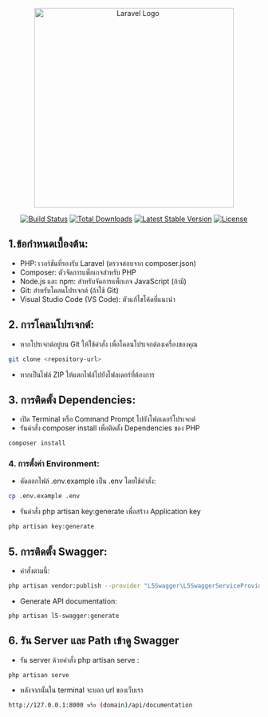<p align="center"><a href="https://laravel.com" target="_blank"><img src="https://raw.githubusercontent.com/laravel/art/master/logo-lockup/5%20SVG/2%20CMYK/1%20Full%20Color/laravel-logolockup-cmyk-red.svg" width="400" alt="Laravel Logo"></a></p>

<p align="center">
<a href="https://github.com/laravel/framework/actions"><img src="https://github.com/laravel/framework/workflows/tests/badge.svg" alt="Build Status"></a>
<a href="https://packagist.org/packages/laravel/framework"><img src="https://img.shields.io/packagist/dt/laravel/framework" alt="Total Downloads"></a>
<a href="https://packagist.org/packages/laravel/framework"><img src="https://img.shields.io/packagist/v/laravel/framework" alt="Latest Stable Version"></a>
<a href="https://packagist.org/packages/laravel/framework"><img src="https://img.shields.io/packagist/l/laravel/framework" alt="License"></a>
</p>

## 1.ข้อกำหนดเบื้องต้น:

- PHP: เวอร์ชันที่รองรับ Laravel (ตรวจสอบจาก composer.json)
- Composer: ตัวจัดการแพ็กเกจสำหรับ PHP
- Node.js และ npm: สำหรับจัดการแพ็กเกจ JavaScript (ถ้ามี)
- Git: สำหรับโคลนโปรเจกต์ (ถ้าใช้ Git)
- Visual Studio Code (VS Code): ตัวแก้ไขโค้ดที่แนะนำ

## 2. การโคลนโปรเจกต์:

- หากโปรเจกต์อยู่บน Git ให้ใช้คำสั่ง  เพื่อโคลนโปรเจกต์ลงเครื่องของคุณ
```bash
git clone <repository-url> 
```
- หากเป็นไฟล์ ZIP ให้แตกไฟล์ไปยังโฟลเดอร์ที่ต้องการ

## 3. การติดตั้ง Dependencies:

- เปิด Terminal หรือ Command Prompt ไปยังโฟลเดอร์โปรเจกต์
- รันคำสั่ง composer install เพื่อติดตั้ง Dependencies ของ PHP
```bash
composer install
```
### 4. การตั้งค่า Environment:

- คัดลอกไฟล์ .env.example เป็น .env โดยใช้คำสั่ง:
```bash
cp .env.example .env
```
- รันคำสั่ง php artisan key:generate เพื่อสร้าง Application key
```bash 
php artisan key:generate
```

## 5. การติดตั้ง Swagger:

- คำสั่งตามนี้:
```bash
php artisan vendor:publish --provider "L5Swagger\L5SwaggerServiceProvider"
```

- Generate API documentation:
```bash
php artisan l5-swagger:generate
```
## 6. รัน Server และ Path เข้าดู Swagger

- รัน server ด้วยคำสั่ง php artisan serve :
```bash
php artisan serve
```

- หลังจากนั้นใน terminal จะบอก url ของเว็บเรา

```bash
http://127.0.0.1:8000 หรือ (domain)/api/documentation
```